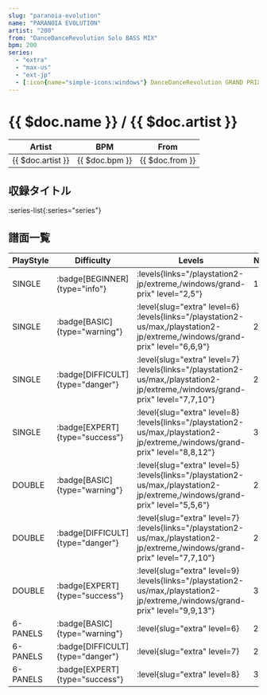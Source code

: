 ```yaml
---
slug: "paranoia-evolution"
name: "PARANOIA EVOLUTION"
artist: "200"
from: "DanceDanceRevolution Solo BASS MIX"
bpm: 200
series:
  - "extra"
  - "max-us"
  - "ext-jp"
  - [:icon{name="simple-icons:windows"} DanceDanceRevolution GRAND PRIX](/windows/grand-prix)
---
```


# {{ $doc.name }} / {{ $doc.artist }}

|Artist|BPM|From|
|------|---|----|
|{{ $doc.artist }}|{{ $doc.bpm }}|{{ $doc.from }}|

## 収録タイトル

:series-list{:series="series"}

## 譜面一覧

|PlayStyle|Difficulty|Levels|Notes|Movie|
|---------|----------|------|-----|-----|
|SINGLE| :badge[BEGINNER]{type="info"}| :levels{links="/playstation2-jp/extreme,/windows/grand-prix" level="2,5"}|144/0||
|SINGLE| :badge[BASIC]{type="warning"}|<div class="field is-grouped is-grouped-multiline"> :level{slug="extra" level=6} :levels{links="/playstation2-us/max,/playstation2-jp/extreme,/windows/grand-prix" level="6,6,9"}</div>|278/0||
|SINGLE| :badge[DIFFICULT]{type="danger"}|<div class="field is-grouped is-grouped-multiline"> :level{slug="extra" level=7} :levels{links="/playstation2-us/max,/playstation2-jp/extreme,/windows/grand-prix" level="7,7,10"}</div>|287/0||
|SINGLE| :badge[EXPERT]{type="success"}|<div class="field is-grouped is-grouped-multiline"> :level{slug="extra" level=8} :levels{links="/playstation2-us/max,/playstation2-jp/extreme,/windows/grand-prix" level="8,8,12"}</div>|375/0||
|DOUBLE| :badge[BASIC]{type="warning"}|<div class="field is-grouped is-grouped-multiline"> :level{slug="extra" level=5} :levels{links="/playstation2-us/max,/playstation2-jp/extreme,/windows/grand-prix" level="5,5,6"}</div>|224/0||
|DOUBLE| :badge[DIFFICULT]{type="danger"}|<div class="field is-grouped is-grouped-multiline"> :level{slug="extra" level=7} :levels{links="/playstation2-us/max,/playstation2-jp/extreme,/windows/grand-prix" level="7,7,10"}</div>|274/0||
|DOUBLE| :badge[EXPERT]{type="success"}|<div class="field is-grouped is-grouped-multiline"> :level{slug="extra" level=9} :levels{links="/playstation2-us/max,/playstation2-jp/extreme,/windows/grand-prix" level="9,9,13"}</div>|320/0||
|6-PANELS| :badge[BASIC]{type="warning"}|<div class="field is-grouped is-grouped-multiline"> :level{slug="extra" level=6}</div>|278/0||
|6-PANELS| :badge[DIFFICULT]{type="danger"}|<div class="field is-grouped is-grouped-multiline"> :level{slug="extra" level=7}</div>|287/0||
|6-PANELS| :badge[EXPERT]{type="success"}|<div class="field is-grouped is-grouped-multiline"> :level{slug="extra" level=8}</div>|352/0||

